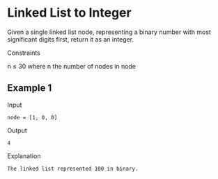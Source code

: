 # Linked List to Integer

Given a single linked list node, representing a binary number with most significant digits first, return it as an integer.

Constraints

n ≤ 30 where n the number of nodes in node

## Example 1
Input
```
node = [1, 0, 0]
```

Output
```
4
```

Explanation
```
The linked list represented 100 in binary.
```
